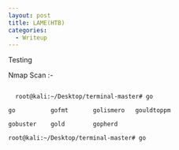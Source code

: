 ```yaml
---
layout: post
title: LAME(HTB)
categories:
  - Writeup
---
```

Testing

Nmap Scan :-

<code>
  root@kali:~/Desktop/terminal-master# go
</code>

<code>  
go          gofmt       golismero   gouldtoppm  
</code>

<code>
gobuster    gold        gopherd     
</code>

<code>
root@kali:~/Desktop/terminal-master# go
</code>
